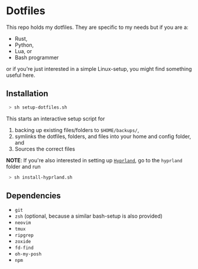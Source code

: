 # Dotfiles

This repo holds my dotfiles. They are specific to my needs but if you are a:

- Rust,
- Python,
- Lua, or
- Bash programmer

or if you're just interested in a simple Linux-setup, you might find something useful here.

## Installation

```bash
 > sh setup-dotfiles.sh
```

This starts an interactive setup script for

1. backing up existing files/folders to `$HOME/backups/`,
2. symlinks the dotfiles, folders, and files into your home and config folder, and
3. Sources the correct files

**NOTE**: If you're also interested in setting up [`Hyprland`](https://hyprland.org/), go to the `hyprland` folder and run

```bash
 > sh install-hyprland.sh
```

## Dependencies

- `git`
- `zsh` (optional, because a similar bash-setup is also provided)
- `neovim`
- `tmux`
- `ripgrep`
- `zoxide`
- `fd-find`
- `oh-my-posh`
- `npm`
